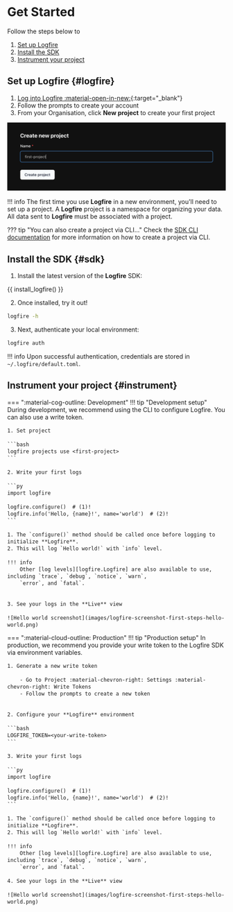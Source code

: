 <!-- ---
hide:
- navigation
--- -->

# Get Started

Follow the steps below to

1. [Set up Logfire](#logfire)
2. [Install the SDK](#sdk)
3. [Instrument your project](#instrument)


## Set up Logfire {#logfire}
1. [Log into Logfire :material-open-in-new:](https://logfire.pydantic.dev/login){:target="_blank"}
2. Follow the prompts to create your account
3. From your Organisation, click **New project** to create your first project

![Counting size of loaded files screenshot](images/logfire-screenshot-first-steps-first-project.png)

!!! info
    The first time you use **Logfire** in a new environment, you'll need to set up a project. A **Logfire** project is a namespace for organizing your data. All data sent to **Logfire** must be associated with a project.

??? tip "You can also create a project via CLI..."
    Check the [SDK CLI documentation](reference/cli.md#create-projects-new) for more information on how to create a project via CLI.

## Install the SDK {#sdk}

1. Install the latest version of the **Logfire** SDK:

{{ install_logfire() }}

2. Once installed, try it out!

```bash
logfire -h
```

3. Next, authenticate your local environment:

```bash
logfire auth
```

!!! info
    Upon successful authentication, credentials are stored in `~/.logfire/default.toml`.

## Instrument your project {#instrument}
=== ":material-cog-outline: Development"
    !!! tip "Development setup"
        During development, we recommend using the CLI to configure Logfire. You can also use a write token.

    1. Set project

    ```bash
    logfire projects use <first-project>
    ```

    2. Write your first logs

    ```py
    import logfire

    logfire.configure()  # (1)!
    logfire.info('Hello, {name}!', name='world')  # (2)!
    ```

    1. The `configure()` method should be called once before logging to initialize **Logfire**.
    2. This will log `Hello world!` with `info` level.

    !!! info
        Other [log levels][logfire.Logfire] are also available to use, including `trace`, `debug`, `notice`, `warn`,
        `error`, and `fatal`.


    3. See your logs in the **Live** view

    ![Hello world screenshot](images/logfire-screenshot-first-steps-hello-world.png)


=== ":material-cloud-outline: Production"
    !!! tip "Production setup"
        In production, we recommend you provide your write token to the Logfire SDK via environment variables.

    1. Generate a new write token

        - Go to Project :material-chevron-right: Settings :material-chevron-right: Write Tokens
        - Follow the prompts to create a new token


    2. Configure your **Logfire** environment

    ```bash
    LOGFIRE_TOKEN=<your-write-token>
    ```

    3. Write your first logs

    ```py
    import logfire

    logfire.configure()  # (1)!
    logfire.info('Hello, {name}!', name='world')  # (2)!
    ```

    1. The `configure()` method should be called once before logging to initialize **Logfire**.
    2. This will log `Hello world!` with `info` level.

    !!! info
        Other [log levels][logfire.Logfire] are also available to use, including `trace`, `debug`, `notice`, `warn`,
        `error`, and `fatal`.

    4. See your logs in the **Live** view

    ![Hello world screenshot](images/logfire-screenshot-first-steps-hello-world.png)


<!-- ## Basic Usage

Once you've created a project, you should see:

```bash
Logfire project URL: https://logfire.pydantic.dev/dmontagu/my-project
19:52:12.323 Hello, world!
```

**Logfire** will always start by displaying the URL of your project, and (with default configuration) will also provide a
basic display in the terminal of the logs you are sending to Logfire.

![Hello world screenshot](images/logfire-screenshot-first-steps-hello-world.png)




-----

**Pydantic Logfire** should be dead simple to start using, simply run:


Then in your code:

```py
import logfire
from datetime import date

logfire.configure()  # (1)!

logfire.info('Hello, {name}!', name='world')  # (2)!

with logfire.span('Asking the user for their {question}', question='birthday'):  # (3)!
    user_input = input('When were you born [YYYY-mm-dd]? ')
    dob = date.fromisoformat(user_input)  # (4)!
    logfire.debug('{dob=} {age=!r}', dob=dob, age=date.today() - dob)  # (5)!
```

1. This should be called once before logging to initialize Logfire. If no project is configured for the current directory, an interactive prompt will walk you through creating a project.
2. This will log `Hello world!` with `info` level. `name='world'` will be stored as an attribute that can be queried with SQL.
3. Spans allow you to nest other Logfire calls, and also to measure how long code takes to run. They are the fundamental building block of traces!
4. Attempt to extract a date from the user input. If any exception is raised, the outer span will include the details of the exception.
5. This will log for example `dob=2000-01-01 age=datetime.timedelta(days=8838)` with `debug` level.


!!! note
    If you have an existing app to instrument, you'll get the most value out of [configuring OTel integrations](#otel), before you start adding `logfire.*` calls to your code.

--- -->
